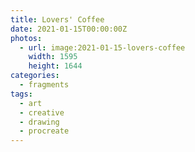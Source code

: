 ```yaml
---
title: Lovers' Coffee
date: 2021-01-15T00:00:00Z
photos:
  - url: image:2021-01-15-lovers-coffee
    width: 1595
    height: 1644
categories:
  - fragments
tags:
  - art
  - creative
  - drawing
  - procreate
---
```

